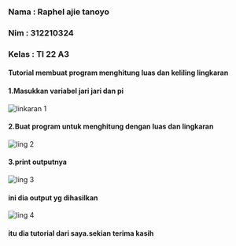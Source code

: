 ### Nama : Raphel ajie tanoyo
### Nim : 312210324
### Kelas : TI 22 A3
#### Tutorial membuat program menghitung luas dan keliling lingkaran
#### 1.Masukkan variabel jari jari dan pi
![linkaran 1](https://user-images.githubusercontent.com/115516830/198937247-0d22228d-ccea-433a-8a0b-c99eeeb00fa0.PNG)
#### 2.Buat program untuk menghitung dengan luas dan lingkaran
![ling 2](https://user-images.githubusercontent.com/115516830/198937467-53cc63fc-668a-4f62-a353-5d45acb1b9de.PNG)
#### 3.print outputnya
![ling 3](https://user-images.githubusercontent.com/115516830/198937934-fe899eaa-bf3a-428c-a563-3c9edc2bbb6d.PNG)
#### ini dia output yg dihasilkan
![ling 4](https://user-images.githubusercontent.com/115516830/198939163-91ea7aa4-7320-46fa-822b-c6ddfcc0ed3b.PNG)
#### itu dia tutorial dari saya.sekian terima kasih

